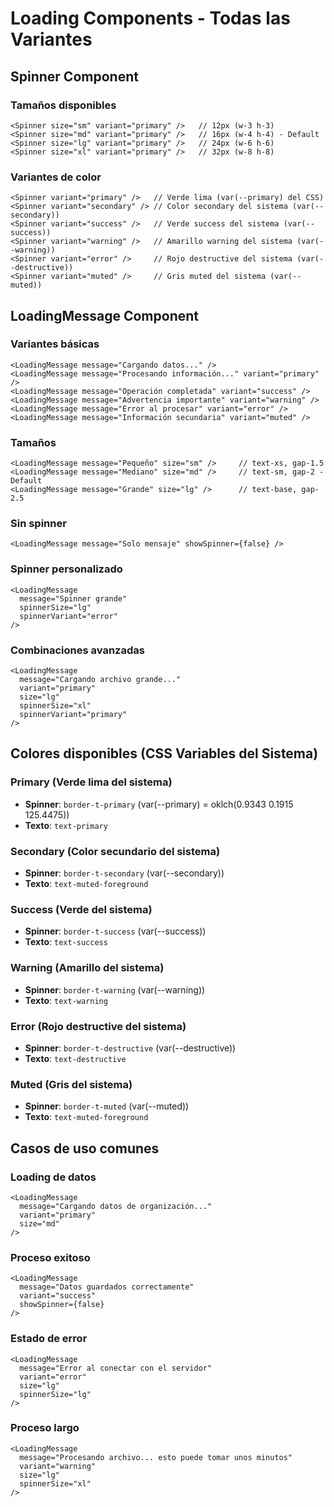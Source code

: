 # Loading Components - Todas las Variantes

## Spinner Component

### Tamaños disponibles
```tsx
<Spinner size="sm" variant="primary" />   // 12px (w-3 h-3)
<Spinner size="md" variant="primary" />   // 16px (w-4 h-4) - Default
<Spinner size="lg" variant="primary" />   // 24px (w-6 h-6)
<Spinner size="xl" variant="primary" />   // 32px (w-8 h-8)
```

### Variantes de color
```tsx
<Spinner variant="primary" />   // Verde lima (var(--primary) del CSS)
<Spinner variant="secondary" /> // Color secondary del sistema (var(--secondary))
<Spinner variant="success" />   // Verde success del sistema (var(--success))
<Spinner variant="warning" />   // Amarillo warning del sistema (var(--warning))
<Spinner variant="error" />     // Rojo destructive del sistema (var(--destructive))
<Spinner variant="muted" />     // Gris muted del sistema (var(--muted))
```

## LoadingMessage Component

### Variantes básicas
```tsx
<LoadingMessage message="Cargando datos..." />
<LoadingMessage message="Procesando información..." variant="primary" />
<LoadingMessage message="Operación completada" variant="success" />
<LoadingMessage message="Advertencia importante" variant="warning" />
<LoadingMessage message="Error al procesar" variant="error" />
<LoadingMessage message="Información secundaria" variant="muted" />
```

### Tamaños
```tsx
<LoadingMessage message="Pequeño" size="sm" />     // text-xs, gap-1.5
<LoadingMessage message="Mediano" size="md" />     // text-sm, gap-2 - Default  
<LoadingMessage message="Grande" size="lg" />      // text-base, gap-2.5
```

### Sin spinner
```tsx
<LoadingMessage message="Solo mensaje" showSpinner={false} />
```

### Spinner personalizado
```tsx
<LoadingMessage 
  message="Spinner grande"
  spinnerSize="lg"
  spinnerVariant="error"
/>
```

### Combinaciones avanzadas
```tsx
<LoadingMessage 
  message="Cargando archivo grande..."
  variant="primary"
  size="lg" 
  spinnerSize="xl"
  spinnerVariant="primary"
/>
```

## Colores disponibles (CSS Variables del Sistema)

### Primary (Verde lima del sistema)
- **Spinner**: `border-t-primary` (var(--primary) = oklch(0.9343 0.1915 125.4475))
- **Texto**: `text-primary`

### Secondary (Color secundario del sistema)  
- **Spinner**: `border-t-secondary` (var(--secondary))
- **Texto**: `text-muted-foreground`

### Success (Verde del sistema)
- **Spinner**: `border-t-success` (var(--success))
- **Texto**: `text-success`

### Warning (Amarillo del sistema)
- **Spinner**: `border-t-warning` (var(--warning))
- **Texto**: `text-warning`

### Error (Rojo destructive del sistema)
- **Spinner**: `border-t-destructive` (var(--destructive))
- **Texto**: `text-destructive`

### Muted (Gris del sistema)
- **Spinner**: `border-t-muted` (var(--muted))
- **Texto**: `text-muted-foreground`

## Casos de uso comunes

### Loading de datos
```tsx
<LoadingMessage 
  message="Cargando datos de organización..."
  variant="primary"
  size="md"
/>
```

### Proceso exitoso
```tsx
<LoadingMessage 
  message="Datos guardados correctamente"
  variant="success"
  showSpinner={false}
/>
```

### Estado de error
```tsx
<LoadingMessage 
  message="Error al conectar con el servidor"
  variant="error"
  size="lg"
  spinnerSize="lg"
/>
```

### Proceso largo
```tsx
<LoadingMessage 
  message="Procesando archivo... esto puede tomar unos minutos"
  variant="warning"
  size="lg"
  spinnerSize="xl"
/>
```